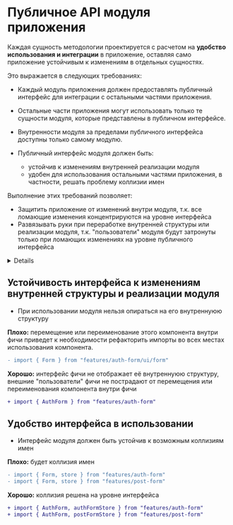 # Публичное API модуля приложения

Каждая сущность методологии проектируется с расчетом на **удобство использования и интеграции** в приложение, оставляя само приложение устойчивым к изменениям в отдельных сущностях. 

Это выражается в следующих требованиях:
- Каждый модуль приложения должен предоставлять публичный интерфейс для интеграции с остальными частями приложения.
- Остальные части приложения могут использовать только те сущности модуля, которые представлены в публичном интерфейсе.
- Внутренности модуля за пределами публичного интерфейса доступны только самому модулю.

- Публичный интерфейс модуля должен быть:
  - устойчив к изменениям внутренней реализации модуля
  - удобен для использования остальными частями приложения, в частности, решать проблему коллизии имен

Выполнение этих требований позволяет:
- Защитить приложение от изменений внутри модуля, т.к. все ломающие изменения концентрируются на уровне интерфейса
- Развязывать руки при переработке внутренней структуры или реализации модуля, т.к. "пользователи" модуля будут затронуты только при ломающих изменениях на уровне публичного интерфейса

<details>
Структура сущности должна иметь единую точку входа, предоставляющую публичный интерфейс

```sh
└── features/                        # 
  └── feature-name/                  # Внутренняя структура фичи
          ├── ui/                    #
          ├── model/                 #
          ├── {...}/                 #
          └── index.ts               # Энтрипоинт фичи с ее публичным API
```

```js
// index.ts
export { featureAction, featureStore } from './model';
export { FeatureView, FeatureAnotherView } from './ui';
```
</details>

## Устойчивость интерфейса к изменениям внутренней структуры и реализации модуля

- При использовании модуля нельзя опираться на его внутреннуюю структуру

**Плохо:** перемещение или переименование этого компонента внутри фичи приведет к необходимости рефакторить импорты во всех местах использования компонента.
```diff
- import { Form } from "features/auth-form/ui/form"
```
**Хорошо:** интерфейс фичи не отображает её внутреннуюю структуру, внешние "пользователи" фичи не пострадают от перемещения или переименования компонента внутри фичи
```diff
+ import { AuthForm } from "features/auth-form"
```

## Удобство интерфейса в использовании

- Интерфейс модуля должен быть устойчив к возможным коллизиям имен

**Плохо:** будет коллизия имен
```diff
- import { Form, store } from "features/auth-form"
- import { Form, store } from "features/post-form"
```

**Хорошо:** коллизия решена на уровне интерфейса
```diff
+ import { AuthForm, authFormStore } from "features/auth-form"
+ import { AuthForm, postFormStore } from "features/post-form"
```
